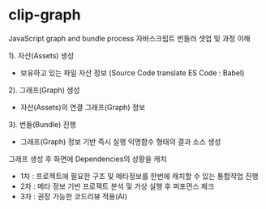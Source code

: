 # clip-graph
JavaScript graph and bundle process
자바스크립트 번들러 셋업 및 과정 이해

1). 자산(Assets) 생성
- 보유하고 있는 파일 자산 정보
(Source Code translate ES Code : Babel)

2). 그래프(Graph) 생성
- 자산(Assets)의 연결 그래프(Graph) 정보

3). 번들(Bundle) 진행
- 그래프(Graph) 정보 기반 즉시 실행 익명함수 형태의 결과 소스 생성

그래프 생성 후 화면에 Dependencies의 상황을 캐치
- 1차 : 프로젝트에 필요한 구조 및 메타정보를 한번에 캐치할 수 있는 통합작업 진행
- 2차 : 메타 정보 기반 프로젝트 분석 및 가상 실행 후 퍼포먼스 체크
- 3차 : 권장 가능한 코드리뷰 적용(AI)
